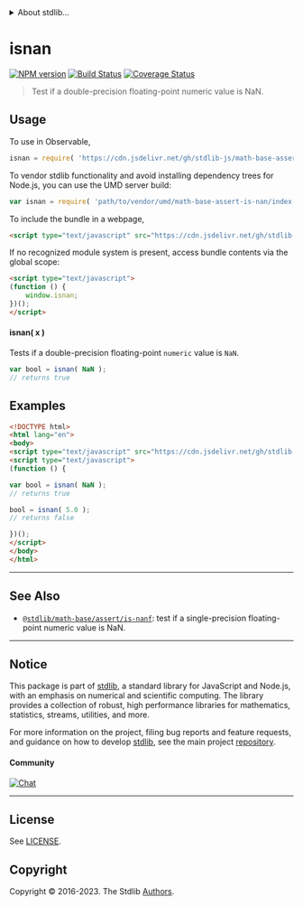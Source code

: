 <!--

@license Apache-2.0

Copyright (c) 2018 The Stdlib Authors.

Licensed under the Apache License, Version 2.0 (the "License");
you may not use this file except in compliance with the License.
You may obtain a copy of the License at

   http://www.apache.org/licenses/LICENSE-2.0

Unless required by applicable law or agreed to in writing, software
distributed under the License is distributed on an "AS IS" BASIS,
WITHOUT WARRANTIES OR CONDITIONS OF ANY KIND, either express or implied.
See the License for the specific language governing permissions and
limitations under the License.

-->


<details>
  <summary>
    About stdlib...
  </summary>
  <p>We believe in a future in which the web is a preferred environment for numerical computation. To help realize this future, we've built stdlib. stdlib is a standard library, with an emphasis on numerical and scientific computation, written in JavaScript (and C) for execution in browsers and in Node.js.</p>
  <p>The library is fully decomposable, being architected in such a way that you can swap out and mix and match APIs and functionality to cater to your exact preferences and use cases.</p>
  <p>When you use stdlib, you can be absolutely certain that you are using the most thorough, rigorous, well-written, studied, documented, tested, measured, and high-quality code out there.</p>
  <p>To join us in bringing numerical computing to the web, get started by checking us out on <a href="https://github.com/stdlib-js/stdlib">GitHub</a>, and please consider <a href="https://opencollective.com/stdlib">financially supporting stdlib</a>. We greatly appreciate your continued support!</p>
</details>

# isnan

[![NPM version][npm-image]][npm-url] [![Build Status][test-image]][test-url] [![Coverage Status][coverage-image]][coverage-url] <!-- [![dependencies][dependencies-image]][dependencies-url] -->

> Test if a double-precision floating-point numeric value is NaN.



<section class="usage">

## Usage

To use in Observable,

```javascript
isnan = require( 'https://cdn.jsdelivr.net/gh/stdlib-js/math-base-assert-is-nan@v0.1.1-umd/browser.js' )
```

To vendor stdlib functionality and avoid installing dependency trees for Node.js, you can use the UMD server build:

```javascript
var isnan = require( 'path/to/vendor/umd/math-base-assert-is-nan/index.js' )
```

To include the bundle in a webpage,

```html
<script type="text/javascript" src="https://cdn.jsdelivr.net/gh/stdlib-js/math-base-assert-is-nan@v0.1.1-umd/browser.js"></script>
```

If no recognized module system is present, access bundle contents via the global scope:

```html
<script type="text/javascript">
(function () {
    window.isnan;
})();
</script>
```

#### isnan( x )

Tests if a double-precision floating-point `numeric` value is `NaN`.

```javascript
var bool = isnan( NaN );
// returns true
```

</section>

<!-- /.usage -->

<section class="examples">

## Examples

<!-- eslint no-undef: "error" -->

```html
<!DOCTYPE html>
<html lang="en">
<body>
<script type="text/javascript" src="https://cdn.jsdelivr.net/gh/stdlib-js/math-base-assert-is-nan@v0.1.1-umd/browser.js"></script>
<script type="text/javascript">
(function () {

var bool = isnan( NaN );
// returns true

bool = isnan( 5.0 );
// returns false

})();
</script>
</body>
</html>
```

</section>

<!-- /.examples -->

<!-- Section for related `stdlib` packages. Do not manually edit this section, as it is automatically populated. -->

<section class="related">

* * *

## See Also

-   <span class="package-name">[`@stdlib/math-base/assert/is-nanf`][@stdlib/math/base/assert/is-nanf]</span><span class="delimiter">: </span><span class="description">test if a single-precision floating-point numeric value is NaN.</span>

</section>

<!-- /.related -->

<!-- Section for all links. Make sure to keep an empty line after the `section` element and another before the `/section` close. -->


<section class="main-repo" >

* * *

## Notice

This package is part of [stdlib][stdlib], a standard library for JavaScript and Node.js, with an emphasis on numerical and scientific computing. The library provides a collection of robust, high performance libraries for mathematics, statistics, streams, utilities, and more.

For more information on the project, filing bug reports and feature requests, and guidance on how to develop [stdlib][stdlib], see the main project [repository][stdlib].

#### Community

[![Chat][chat-image]][chat-url]

---

## License

See [LICENSE][stdlib-license].


## Copyright

Copyright &copy; 2016-2023. The Stdlib [Authors][stdlib-authors].

</section>

<!-- /.stdlib -->

<!-- Section for all links. Make sure to keep an empty line after the `section` element and another before the `/section` close. -->

<section class="links">

[npm-image]: http://img.shields.io/npm/v/@stdlib/math-base-assert-is-nan.svg
[npm-url]: https://npmjs.org/package/@stdlib/math-base-assert-is-nan

[test-image]: https://github.com/stdlib-js/math-base-assert-is-nan/actions/workflows/test.yml/badge.svg?branch=v0.1.1
[test-url]: https://github.com/stdlib-js/math-base-assert-is-nan/actions/workflows/test.yml?query=branch:v0.1.1

[coverage-image]: https://img.shields.io/codecov/c/github/stdlib-js/math-base-assert-is-nan/main.svg
[coverage-url]: https://codecov.io/github/stdlib-js/math-base-assert-is-nan?branch=main

<!--

[dependencies-image]: https://img.shields.io/david/stdlib-js/math-base-assert-is-nan.svg
[dependencies-url]: https://david-dm.org/stdlib-js/math-base-assert-is-nan/main

-->

[chat-image]: https://img.shields.io/gitter/room/stdlib-js/stdlib.svg
[chat-url]: https://app.gitter.im/#/room/#stdlib-js_stdlib:gitter.im

[stdlib]: https://github.com/stdlib-js/stdlib

[stdlib-authors]: https://github.com/stdlib-js/stdlib/graphs/contributors

[umd]: https://github.com/umdjs/umd
[es-module]: https://developer.mozilla.org/en-US/docs/Web/JavaScript/Guide/Modules

[deno-url]: https://github.com/stdlib-js/math-base-assert-is-nan/tree/deno
[umd-url]: https://github.com/stdlib-js/math-base-assert-is-nan/tree/umd
[esm-url]: https://github.com/stdlib-js/math-base-assert-is-nan/tree/esm
[branches-url]: https://github.com/stdlib-js/math-base-assert-is-nan/blob/main/branches.md

[stdlib-license]: https://raw.githubusercontent.com/stdlib-js/math-base-assert-is-nan/main/LICENSE

<!-- <related-links> -->

[@stdlib/math/base/assert/is-nanf]: https://github.com/stdlib-js/math-base-assert-is-nanf/tree/umd

<!-- </related-links> -->

</section>

<!-- /.links -->

